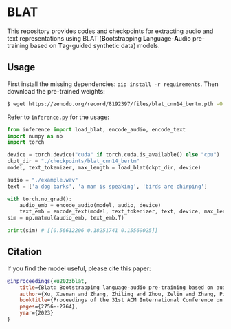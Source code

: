 # BLAT

This repository provides codes and checkpoints for extracting audio and text representations using BLAT (**B**ootstrapping **L**anguage-**A**udio pre-training based on **T**ag-guided synthetic data) models.

## Usage

First install the missing dependencies: `pip install -r requirements`. Then download the pre-trained weights:
```bash
$ wget https://zenodo.org/record/8192397/files/blat_cnn14_bertm.pth -O checkpoints/blat_cnn14_bertm/model.pth
```

Refer to `inference.py` for the usage:
```python
from inference import load_blat, encode_audio, encode_text
import numpy as np
import torch

device = torch.device("cuda" if torch.cuda.is_available() else "cpu")
ckpt_dir = "./checkpoints/blat_cnn14_bertm"
model, text_tokenizer, max_length = load_blat(ckpt_dir, device)

audio = "./example.wav"
text = ['a dog barks', 'a man is speaking', 'birds are chirping']

with torch.no_grad():
    audio_emb = encode_audio(model, audio, device)
    text_emb = encode_text(model, text_tokenizer, text, device, max_length)
sim = np.matmul(audio_emb, text_emb.T)

print(sim) # [[0.56612206 0.18251741 0.15569025]]
```

## Citation
If you find the model useful, please cite this paper:
```BibTeX
@inproceedings{xu2023blat,
    title={Blat: Bootstrapping language-audio pre-training based on audioset tag-guided synthetic data},
    author={Xu, Xuenan and Zhang, Zhiling and Zhou, Zelin and Zhang, Pingyue and Xie, Zeyu and Wu, Mengyue and Zhu, Kenny Q},
    booktitle={Proceedings of the 31st ACM International Conference on Multimedia},
    pages={2756--2764},
    year={2023}
}
```

